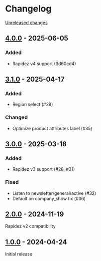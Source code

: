 # Changelog 

[Unreleased changes](https://github.com/rapidez/confira/compare/4.0.0...4.0.0)
## [4.0.0](https://github.com/rapidez/confira/releases/tag/4.0.0) - 2025-06-05

### Added

- Rapidez v4 support (3d60cd4)

## [3.1.0](https://github.com/rapidez/confira/releases/tag/3.1.0) - 2025-04-17

### Added

- Region select (#38)

### Changed

- Optimize product attributes label (#35)

## [3.0.0](https://github.com/rapidez/confira/releases/tag/3.0.0) - 2025-03-18

### Added

- Rapidez v3 support (#28, #31)

### Fixed

- Listen to newsletter/general/active (#32)
- Default on company_show fix (#36)

## [2.0.0](https://github.com/rapidez/confira/releases/tag/2.0.0) - 2024-11-19

Rapidez v2 compatibility

## [1.0.0](https://github.com/rapidez/confira/releases/tag/1.0.0) - 2024-04-24

Initial release

